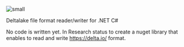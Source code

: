 ![small](https://user-images.githubusercontent.com/8865104/206868470-75652db8-b3ba-4df1-abb0-d27211292668.jpg)  

Deltalake file format reader/writer for .NET C#

No code is written yet.
In Research status to create a nuget library that enables to read and write https://delta.io/ format.
